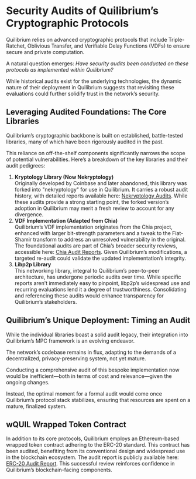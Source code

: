 
# Security Audits of Quilibrium’s Cryptographic Protocols

Quilibrium relies on advanced cryptographic protocols that include Triple-Ratchet, Oblivious Transfer, and Verifiable Delay Functions (VDFs) to ensure secure and private computation.

A natural question emerges: *Have security audits been conducted on these protocols as implemented within Quilibrium?*

While historical audits exist for the underlying technologies, the dynamic nature of their deployment in Quilibrium suggests that revisiting these evaluations could further solidify trust in the network’s security.

## Leveraging Audited Foundations: The Core Libraries

Quilibrium’s cryptographic backbone is built on established, battle-tested libraries, many of which have been rigorously audited in the past.

This reliance on off-the-shelf components significantly narrows the scope of potential vulnerabilities. Here’s a breakdown of the key libraries and their audit pedigrees:

1. **Kryptology Library (Now Nekryptology)**\
   Originally developed by Coinbase and later abandoned, this library was forked into "nekryptology" for use in Quilibrium. It carries a robust audit history, with detailed reports available here: [Nekryptology Audits](https://github.com/QuilibriumNetwork/ceremonyclient/tree/develop/nekryptology/audits). While these audits provide a strong starting point, the forked version’s adoption in Quilibrium may merit a fresh review to account for any divergence.
2. **VDF Implementation (Adapted from Chia)**\
   Quilibrium’s VDF implementation originates from the Chia project, enhanced with larger bit-strength parameters and a tweak to the Fiat-Shamir transform to address an unresolved vulnerability in the original. The foundational audits are part of Chia’s broader security reviews, accessible here: [Chia Audit Reports](https://github.com/Chia-Network/Audit-Reports). Given Quilibrium’s modifications, a targeted re-audit could validate the updated implementation’s integrity.
3. **Libp2p Library**\
   This networking library, integral to Quilibrium’s peer-to-peer architecture, has undergone periodic audits over time. While specific reports aren’t immediately easy to pinpoint, libp2p’s widespread use and recurring evaluations lend it a degree of trustworthiness. Consolidating and referencing these audits would enhance transparency for Quilibrium’s stakeholders.

## Quilibrium’s Unique Deployment: Timing an Audit

While the individual libraries boast a solid audit legacy, their integration into Quilibrium’s MPC framework is an evolving endeavor.

The network’s codebase remains in flux, adapting to the demands of a decentralized, privacy-preserving system, not yet mature.

Conducting a comprehensive audit of this bespoke implementation now would be inefficient—both in terms of cost and relevance—given the ongoing changes.

Instead, the optimal moment for a formal audit would come once Quilibrium’s protocol stack stabilizes, ensuring that resources are spent on a mature, finalized system.

## wQUIL Wrapped Token Contract

In addition to its core protocols, Quilibrium employs an Ethereum-based wrapped token contract adhering to the ERC-20 standard. This contract has been audited, benefiting from its conventional design and widespread use in the blockchain ecosystem. The audit report is publicly available here: [ERC-20 Audit Report](https://d391b93f5f62d9c15f67142e43841acc.ipfscdn.io/ipfs/QmaMiezCMfmo5zWmwNc2WXLex11BuRZJ9p9ZhWj638Tdws). This successful review reinforces confidence in Quilibrium’s blockchain-facing components.